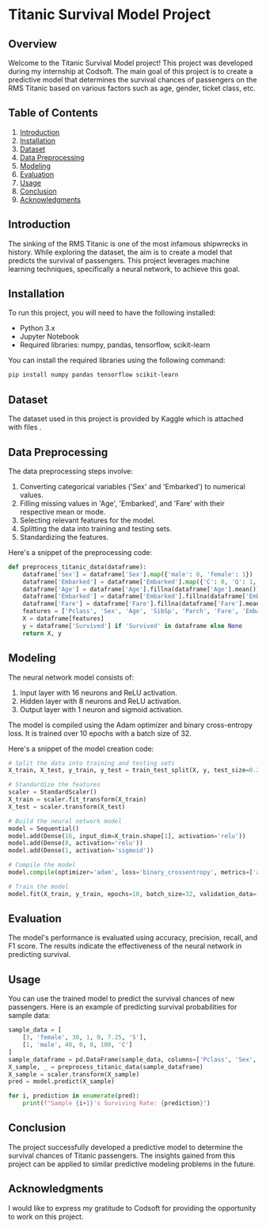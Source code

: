 # Titanic Survival Model Project

## Overview

Welcome to the Titanic Survival Model project! This project was developed during my internship at Codsoft. The main goal of this project is to create a predictive model that determines the survival chances of passengers on the RMS Titanic based on various factors such as age, gender, ticket class, etc.

## Table of Contents

1. [Introduction](#introduction)
2. [Installation](#installation)
3. [Dataset](#dataset)
4. [Data Preprocessing](#data-preprocessing)
5. [Modeling](#modeling)
6. [Evaluation](#evaluation)
7. [Usage](#usage)
8. [Conclusion](#conclusion)
9. [Acknowledgments](#acknowledgments)

## Introduction

The sinking of the RMS Titanic is one of the most infamous shipwrecks in history. While exploring the dataset, the aim is to create a model that predicts the survival of passengers. This project leverages machine learning techniques, specifically a neural network, to achieve this goal.

## Installation

To run this project, you will need to have the following installed:

- Python 3.x
- Jupyter Notebook
- Required libraries: numpy, pandas, tensorflow, scikit-learn

You can install the required libraries using the following command:

```bash
pip install numpy pandas tensorflow scikit-learn
```

## Dataset

The dataset used in this project is provided by Kaggle which is attached with files .

## Data Preprocessing

The data preprocessing steps involve:

1. Converting categorical variables ('Sex' and 'Embarked') to numerical values.
2. Filling missing values in 'Age', 'Embarked', and 'Fare' with their respective mean or mode.
3. Selecting relevant features for the model.
4. Splitting the data into training and testing sets.
5. Standardizing the features.

Here's a snippet of the preprocessing code:

```python
def preprocess_titanic_data(dataframe):
    dataframe['Sex'] = dataframe['Sex'].map({'male': 0, 'female': 1})
    dataframe['Embarked'] = dataframe['Embarked'].map({'C': 0, 'Q': 1, 'S': 2})
    dataframe['Age'] = dataframe['Age'].fillna(dataframe['Age'].mean())
    dataframe['Embarked'] = dataframe['Embarked'].fillna(dataframe['Embarked'].mode()[0])
    dataframe['Fare'] = dataframe['Fare'].fillna(dataframe['Fare'].mean())
    features = ['Pclass', 'Sex', 'Age', 'SibSp', 'Parch', 'Fare', 'Embarked']
    X = dataframe[features]
    y = dataframe['Survived'] if 'Survived' in dataframe else None
    return X, y
```

## Modeling

The neural network model consists of:

1. Input layer with 16 neurons and ReLU activation.
2. Hidden layer with 8 neurons and ReLU activation.
3. Output layer with 1 neuron and sigmoid activation.

The model is compiled using the Adam optimizer and binary cross-entropy loss. It is trained over 10 epochs with a batch size of 32.

Here's a snippet of the model creation code:

```python
# Split the data into training and testing sets
X_train, X_test, y_train, y_test = train_test_split(X, y, test_size=0.2, random_state=42)

# Standardize the features
scaler = StandardScaler()
X_train = scaler.fit_transform(X_train)
X_test = scaler.transform(X_test)

# Build the neural network model
model = Sequential()
model.add(Dense(16, input_dim=X_train.shape[1], activation='relu'))
model.add(Dense(8, activation='relu'))
model.add(Dense(1, activation='sigmoid'))

# Compile the model
model.compile(optimizer='adam', loss='binary_crossentropy', metrics=['accuracy'])

# Train the model
model.fit(X_train, y_train, epochs=10, batch_size=32, validation_data=(X_test, y_test))

```

## Evaluation

The model's performance is evaluated using accuracy, precision, recall, and F1 score. The results indicate the effectiveness of the neural network in predicting survival.

## Usage

You can use the trained model to predict the survival chances of new passengers. Here is an example of predicting survival probabilities for sample data:

```python
sample_data = [
    [3, 'female', 30, 1, 0, 7.25, 'S'],
    [1, 'male', 40, 0, 0, 100, 'C']
]
sample_dataframe = pd.DataFrame(sample_data, columns=['Pclass', 'Sex', 'Age', 'SibSp', 'Parch', 'Fare', 'Embarked'])
X_sample, _ = preprocess_titanic_data(sample_dataframe)
X_sample = scaler.transform(X_sample)
pred = model.predict(X_sample)

for i, prediction in enumerate(pred):
    print(f"Sample {i+1}'s Surviving Rate: {prediction}")
```

## Conclusion

The project successfully developed a predictive model to determine the survival chances of Titanic passengers. The insights gained from this project can be applied to similar predictive modeling problems in the future.

## Acknowledgments

I would like to express my gratitude to Codsoft for providing the opportunity to work on this project.
